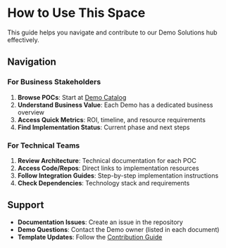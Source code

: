 # How to Use This Space

This guide helps you navigate and contribute to our Demo Solutions hub effectively.

## Navigation

### **For Business Stakeholders**
1. **Browse POCs**: Start at [Demo Catalog](../demo-catalog/README.md)
2. **Understand Business Value**: Each Demo has a dedicated business overview
3. **Access Quick Metrics**: ROI, timeline, and resource requirements
4. **Find Implementation Status**: Current phase and next steps

### **For Technical Teams**
1. **Review Architecture**: Technical documentation for each POC
2. **Access Code/Repos**: Direct links to implementation resources
3. **Follow Integration Guides**: Step-by-step implementation instructions
4. **Check Dependencies**: Technology stack and requirements

## Support

- **Documentation Issues**: Create an issue in the repository
- **Demo Questions**: Contact the Demo owner (listed in each document)
- **Template Updates**: Follow the [Contribution Guide](../guidelines/contribution-guide.md)
